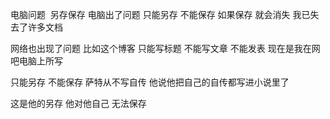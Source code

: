电脑问题  另存保存
电脑出了问题
只能另存
不能保存
如果保存
就会消失
我已失去了许多文档
 
网络也出现了问题
比如这个博客
只能写标题
不能写文章 不能发表
现在是我在网吧电脑上所写
 
只能另存
不能保存
萨特从不写自传
他说他把自己的自传都写进小说里了
 
这是他的另存
他对他自己
无法保存
 
